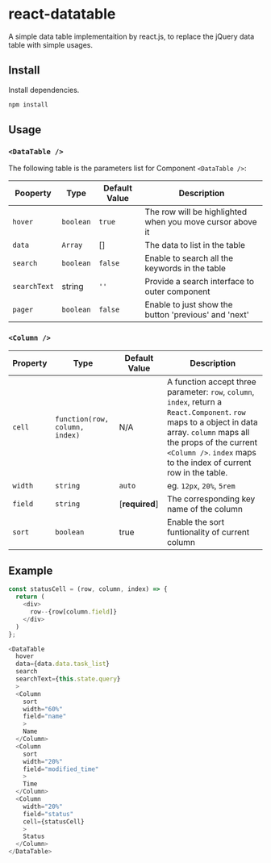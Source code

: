 # react-datatable
A simple data table implementaition by react.js, to replace the jQuery data table with simple usages.

## Install
Install dependencies.

```bash
npm install
```

## Usage

### `<DataTable />`

The following table is the parameters list for Component `<DataTable />`:

Pooperty     | Type      | Default Value | Description
-------------|-----------|---------------|----------------------------------------------------------
`hover`      | `boolean` | `true`        | The row will be highlighted when you move cursor above it
`data`       | `Array`   | []            | The data to list in the table
`search`     | `boolean` | `false`       | Enable to search all the keywords in the table
`searchText` | string    | `''`          | Provide a search interface to outer component
`pager`      | `boolean` | `false`       | Enable to just show the button 'previous' and 'next'

### `<Column />`

Property | Type                           | Default Value  | Description
---------|--------------------------------|----------------|-----------------------------------------------------------------------------------------------------------------------------------------------------------------------------------------------------------------------------------------------
`cell`   | `function(row, column, index)` | N/A            | A function accept three parameter: `row`, `column`, `index`, return a `React.Component`. `row` maps to a object in data array. `column` maps all the props of the current `<Column />`. `index` maps to the index of current row in the table.
`width`  | `string`                       | `auto`         | eg. `12px`, `20%`, `5rem`
`field`  | `string`                       | [**required**] | The corresponding key name of the column
`sort`   | `boolean`                      | true           | Enable the sort funtionality of current column

## Example

```javascript
const statusCell = (row, column, index) => {
  return (
    <div>
      row--{row[column.field]}
    </div>
  )
};

<DataTable
  hover
  data={data.data.task_list}
  search
  searchText={this.state.query}
  >
  <Column
    sort
    width="60%"
    field="name"
    >
    Name
  </Column>
  <Column
    sort
    width="20%"
    field="modified_time"
    >
    Time
  </Column>
  <Column
    width="20%"
    field="status"
    cell={statusCell}
    >
    Status
  </Column>
</DataTable>
```
